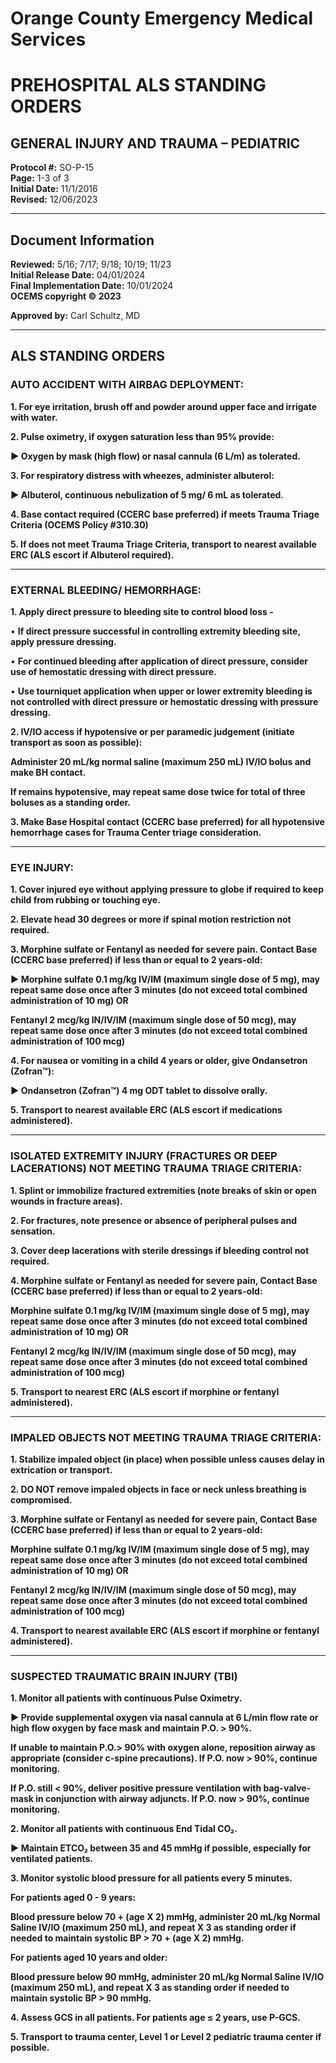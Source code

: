 # Orange County Emergency Medical Services
# PREHOSPITAL ALS STANDING ORDERS
## GENERAL INJURY AND TRAUMA – PEDIATRIC

**Protocol #:** SO-P-15  
**Page:** 1-3 of 3  
**Initial Date:** 11/1/2016  
**Revised:** 12/06/2023

---

## Document Information

**Reviewed:** 5/16; 7/17; 9/18; 10/19; 11/23  
**Initial Release Date:** 04/01/2024  
**Final Implementation Date:** 10/01/2024  
**OCEMS copyright © 2023**

**Approved by:** Carl Schultz, MD

---

## ALS STANDING ORDERS

### AUTO ACCIDENT WITH AIRBAG DEPLOYMENT:

**1. For eye irritation, brush off and powder around upper face and irrigate with water.**

**2. Pulse oximetry, if oxygen saturation less than 95% provide:**

**► Oxygen by mask (high flow) or nasal cannula (6 L/m) as tolerated.**

**3. For respiratory distress with wheezes, administer albuterol:**

**► Albuterol, continuous nebulization of 5 mg/ 6 mL as tolerated.**

**4. Base contact required (CCERC base preferred) if meets Trauma Triage Criteria (OCEMS Policy #310.30)**

**5. If does not meet Trauma Triage Criteria, transport to nearest available ERC (ALS escort if Albuterol required).**

---

### EXTERNAL BLEEDING/ HEMORRHAGE:

**1. Apply direct pressure to bleeding site to control blood loss -**

• **If direct pressure successful in controlling extremity bleeding site, apply pressure dressing.**

• **For continued bleeding after application of direct pressure, consider use of hemostatic dressing with direct pressure.**

• **Use tourniquet application when upper or lower extremity bleeding is not controlled with direct pressure or hemostatic dressing with pressure dressing.**

**2. IV/IO access if hypotensive or per paramedic judgement (initiate transport as soon as possible):**

**Administer 20 mL/kg normal saline (maximum 250 mL) IV/IO bolus and make BH contact.**

**If remains hypotensive, may repeat same dose twice for total of three boluses as a standing order.**

**3. Make Base Hospital contact (CCERC base preferred) for all hypotensive hemorrhage cases for Trauma Center triage consideration.**

---

### EYE INJURY:

**1. Cover injured eye without applying pressure to globe if required to keep child from rubbing or touching eye.**

**2. Elevate head 30 degrees or more if spinal motion restriction not required.**

**3. Morphine sulfate or Fentanyl as needed for severe pain. Contact Base (CCERC base preferred) if less than or equal to 2 years-old:**

**► Morphine sulfate 0.1 mg/kg IV/IM (maximum single dose of 5 mg), may repeat same dose once after 3 minutes (do not exceed total combined administration of 10 mg) OR**

**Fentanyl 2 mcg/kg IN/IV/IM (maximum single dose of 50 mcg), may repeat same dose once after 3 minutes (do not exceed total combined administration of 100 mcg)**

**4. For nausea or vomiting in a child 4 years or older, give Ondansetron (Zofran™):**

**► Ondansetron (Zofran™) 4 mg ODT tablet to dissolve orally.**

**5. Transport to nearest available ERC (ALS escort if medications administered).**

---

### ISOLATED EXTREMITY INJURY (FRACTURES OR DEEP LACERATIONS) NOT MEETING TRAUMA TRIAGE CRITERIA:

**1. Splint or immobilize fractured extremities (note breaks of skin or open wounds in fracture areas).**

**2. For fractures, note presence or absence of peripheral pulses and sensation.**

**3. Cover deep lacerations with sterile dressings if bleeding control not required.**

**4. Morphine sulfate or Fentanyl as needed for severe pain, Contact Base (CCERC base preferred) if less than or equal to 2 years-old:**

**Morphine sulfate 0.1 mg/kg IV/IM (maximum single dose of 5 mg), may repeat same dose once after 3 minutes (do not exceed total combined administration of 10 mg) OR**

**Fentanyl 2 mcg/kg IN/IV/IM (maximum single dose of 50 mcg), may repeat same dose once after 3 minutes (do not exceed total combined administration of 100 mcg)**

**5. Transport to nearest ERC (ALS escort if morphine or fentanyl administered).**

---

### IMPALED OBJECTS NOT MEETING TRAUMA TRIAGE CRITERIA:

**1. Stabilize impaled object (in place) when possible unless causes delay in extrication or transport.**

**2. DO NOT remove impaled objects in face or neck unless breathing is compromised.**

**3. Morphine sulfate or Fentanyl as needed for severe pain, Contact Base (CCERC base preferred) if less than or equal to 2 years-old:**

**Morphine sulfate 0.1 mg/kg IV/IM (maximum single dose of 5 mg), may repeat same dose once after 3 minutes (do not exceed total combined administration of 10 mg) OR**

**Fentanyl 2 mcg/kg IN/IV/IM (maximum single dose of 50 mcg), may repeat same dose once after 3 minutes (do not exceed total combined administration of 100 mcg)**

**4. Transport to nearest available ERC (ALS escort if morphine or fentanyl administered).**

---

### SUSPECTED TRAUMATIC BRAIN INJURY (TBI)

**1. Monitor all patients with continuous Pulse Oximetry.**

**► Provide supplemental oxygen via nasal cannula at 6 L/min flow rate or high flow oxygen by face mask and maintain P.O. > 90%.**

**If unable to maintain P.O.> 90% with oxygen alone, reposition airway as appropriate (consider c-spine precautions). If P.O. now > 90%, continue monitoring.**

**If P.O. still < 90%, deliver positive pressure ventilation with bag-valve-mask in conjunction with airway adjuncts. If P.O. now > 90%, continue monitoring.**

**2. Monitor all patients with continuous End Tidal CO₂.**

**► Maintain ETCO₂ between 35 and 45 mmHg if possible, especially for ventilated patients.**

**3. Monitor systolic blood pressure for all patients every 5 minutes.**

**For patients aged 0 - 9 years:**

**Blood pressure below 70 + (age X 2) mmHg, administer 20 mL/kg Normal Saline IV/IO (maximum 250 mL), and repeat X 3 as standing order if needed to maintain systolic BP > 70 + (age X 2) mmHg.**

**For patients aged 10 years and older:**

**Blood pressure below 90 mmHg, administer 20 mL/kg Normal Saline IV/IO (maximum 250 mL), and repeat X 3 as standing order if needed to maintain systolic BP > 90 mmHg.**

**4. Assess GCS in all patients. For patients age ≤ 2 years, use P-GCS.**

**5. Transport to trauma center, Level 1 or Level 2 pediatric trauma center if possible.**


